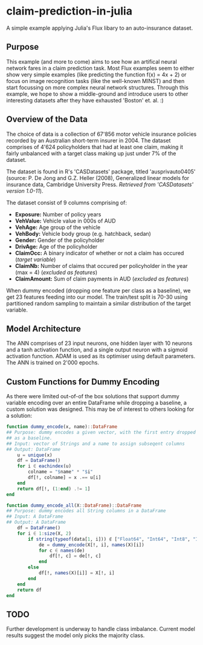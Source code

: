 # claim-prediction-in-julia
A simple example applying Julia's Flux libary to an auto-insurance dataset.

## Purpose
This example (and more to come) aims to see how an artifical neural network fares in a claim prediction task. Most Flux examples seem to either show very simple examples (like predicting the function f(x) = 4x + 2) or focus on image recognition tasks (like the well-known MINST) and then start focussing on more complex neural network structures. Through this example, we hope to show a middle-ground and introduce users to other interesting datasets after they have exhausted 'Boston' et. al. :)

## Overview of the Data
The choice of data is a collection of 67'856 motor vehicle insurance policies recorded by an Australian short-term insurer in 2004. The dataset comprises of 4'624 policyholders that had at least one claim, making it fairly unbalanced with a target class making up just under 7% of the dataset.

The dataset is found in R's 'CASDatasets' package, titled 'ausprivauto0405' (source: P. De Jong and G.Z. Heller (2008), Generalized linear models for insurance data, Cambridge University Press. _Retrieved from 'CASDatasets' version 1.0-11_). 

The dataset consist of 9 columns comprising of:
- **Exposure:** Number of policy years
- **VehValue:** Vehicle value in 000s of AUD
- **VehAge:** Age group of the vehicle
- **VehBody:** Vehicle body group (e.g. hatchback, sedan)
- **Gender:** Gender of the policyholder
- **DrivAge:** Age of the policyholder
- **ClaimOcc:** A binary indicator of whether or not a claim has occured (_target variable_)
- **ClaimNb:** Number of claims that occured per policyholder in the year (max = 4) (_excluded as features_)
- **ClaimAmount:** Sum of claim payments in AUD (_excluded as features_)

When dummy encoded (dropping one feature per class as a baseline), we get 23 features feeding into our model. The train/test split is 70-30 using partitioned random sampling to maintain a similar distribution of the target variable.

## Model Architecture
The ANN comprises of 23 input neurons, one hidden layer with 10 neurons and a tanh activation function, and a single output neuron with a sigmoid activation function. ADAM is used as its optimiser using default parameters. The ANN is trained on 2'000 epochs.

## Custom Functions for Dummy Encoding
As there were limited out-of-of the box solutions that support dummy variable encoding over an entire DataFrame while dropping a baseline, a custom solution was designed. This may be of interest to others looking for a solution:

```julia
function dummy_encode(x, name)::DataFrame
## Purpose: dummy encodes a given vector, with the first entry dropped 
## as a baseline.
## Input: vector of Strings and a name to assign subseqent columns
## Output: DataFrame
    u = unique(x)
    df = DataFrame()
    for i ∈ eachindex(u)
        colname = "$name" * "$i"
        df[!, colname] = x .== u[i]
    end
    return df[!, (1:end) .!= 1]
end

function dummy_encode_all(X::DataFrame)::DataFrame
## Purpose: dummy encodes all String columns in a DataFrame
## Input: A DataFrame
## Output: A DataFrame
    df = DataFrame()
    for i ∈ 1:size(X, 2)
        if string(typeof(data[1, i])) ∉ ["Float64", "Int64", "Int8", "Int16", "Int32"]
            de = dummy_encode(X[!, i], names(X)[i])
            for c ∈ names(de)
                df[!, c] = de[!, c]
            end
        else
            df[!, names(X)[i]] = X[!, i]
        end
    end
    return df
end
```

## TODO
Further development is underway to handle class imbalance. Current model results suggest the model only picks the majority class.
